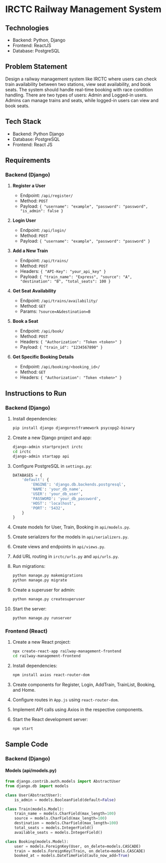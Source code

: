 # IRCTC Railway Management System

## Technologies
- Backend: Python, Django
- Frontend: ReactJS
- Database: PostgreSQL

## Problem Statement
Design a railway management system like IRCTC where users can check train availability between two stations, view seat availability, and book seats. The system should handle real-time booking with race condition handling. There are two types of users: Admin and Logged-in users. Admins can manage trains and seats, while logged-in users can view and book seats.

## Tech Stack
- Backend: Python Django
- Database: PostgreSQL
- Frontend: React JS

## Requirements

### Backend (Django)
1. **Register a User**
    - Endpoint: `/api/register/`
    - Method: `POST`
    - Payload: `{ "username": "example", "password": "password", "is_admin": false }`

2. **Login User**
    - Endpoint: `/api/login/`
    - Method: `POST`
    - Payload: `{ "username": "example", "password": "password" }`

3. **Add a New Train**
    - Endpoint: `/api/trains/`
    - Method: `POST`
    - Headers: `{ "API-Key": "your_api_key" }`
    - Payload: `{ "train_name": "Express", "source": "A", "destination": "B", "total_seats": 100 }`

4. **Get Seat Availability**
    - Endpoint: `/api/trains/availability/`
    - Method: `GET`
    - Params: `?source=A&destination=B`

5. **Book a Seat**
    - Endpoint: `/api/book/`
    - Method: `POST`
    - Headers: `{ "Authorization": "Token <token>" }`
    - Payload: `{ "train_id": "1234567890" }`

6. **Get Specific Booking Details**
    - Endpoint: `/api/booking/<booking_id>/`
    - Method: `GET`
    - Headers: `{ "Authorization": "Token <token>" }`

## Instructions to Run

### Backend (Django)
1. Install dependencies:
    ```sh
    pip install django djangorestframework psycopg2-binary
    ```

2. Create a new Django project and app:
    ```sh
    django-admin startproject irctc
    cd irctc
    django-admin startapp api
    ```

3. Configure PostgreSQL in `settings.py`:
    ```python
    DATABASES = {
        'default': {
            'ENGINE': 'django.db.backends.postgresql',
            'NAME': 'your_db_name',
            'USER': 'your_db_user',
            'PASSWORD': 'your_db_password',
            'HOST': 'localhost',
            'PORT': '5432',
        }
    }
    ```

4. Create models for User, Train, Booking in `api/models.py`.

5. Create serializers for the models in `api/serializers.py`.

6. Create views and endpoints in `api/views.py`.

7. Add URL routing in `irctc/urls.py` and `api/urls.py`.

8. Run migrations:
    ```sh
    python manage.py makemigrations
    python manage.py migrate
    ```

9. Create a superuser for admin:
    ```sh
    python manage.py createsuperuser
    ```

10. Start the server:
    ```sh
    python manage.py runserver
    ```

### Frontend (React)
1. Create a new React project:
    ```sh
    npx create-react-app railway-management-frontend
    cd railway-management-frontend
    ```

2. Install dependencies:
    ```sh
    npm install axios react-router-dom
    ```

3. Create components for Register, Login, AddTrain, TrainList, Booking, and Home.

4. Configure routes in `App.js` using `react-router-dom`.

5. Implement API calls using Axios in the respective components.

6. Start the React development server:
    ```sh
    npm start
    ```

## Sample Code

### Backend (Django)
#### Models (api/models.py)
```python
from django.contrib.auth.models import AbstractUser
from django.db import models

class User(AbstractUser):
    is_admin = models.BooleanField(default=False)

class Train(models.Model):
    train_name = models.CharField(max_length=100)
    source = models.CharField(max_length=100)
    destination = models.CharField(max_length=100)
    total_seats = models.IntegerField()
    available_seats = models.IntegerField()

class Booking(models.Model):
    user = models.ForeignKey(User, on_delete=models.CASCADE)
    train = models.ForeignKey(Train, on_delete=models.CASCADE)
    booked_at = models.DateTimeField(auto_now_add=True)
